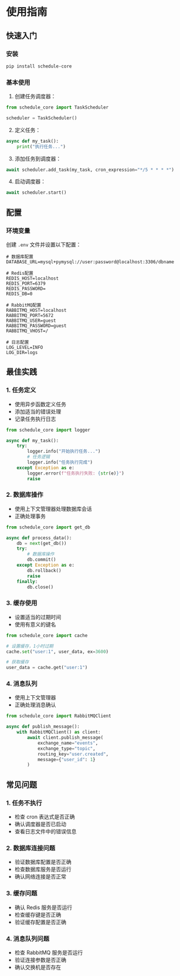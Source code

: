 # 使用指南

## 快速入门

### 安装

```bash
pip install schedule-core
```

### 基本使用

1. 创建任务调度器：

```python
from schedule_core import TaskScheduler

scheduler = TaskScheduler()
```

2. 定义任务：

```python
async def my_task():
    print("执行任务...")
```

3. 添加任务到调度器：

```python
await scheduler.add_task(my_task, cron_expression="*/5 * * * *")
```

4. 启动调度器：

```python
await scheduler.start()
```

## 配置

### 环境变量

创建 `.env` 文件并设置以下配置：

```env
# 数据库配置
DATABASE_URL=mysql+pymysql://user:password@localhost:3306/dbname

# Redis配置
REDIS_HOST=localhost
REDIS_PORT=6379
REDIS_PASSWORD=
REDIS_DB=0

# RabbitMQ配置
RABBITMQ_HOST=localhost
RABBITMQ_PORT=5672
RABBITMQ_USER=guest
RABBITMQ_PASSWORD=guest
RABBITMQ_VHOST=/

# 日志配置
LOG_LEVEL=INFO
LOG_DIR=logs
```

## 最佳实践

### 1. 任务定义

- 使用异步函数定义任务
- 添加适当的错误处理
- 记录任务执行日志

```python
from schedule_core import logger

async def my_task():
    try:
        logger.info("开始执行任务...")
        # 任务逻辑
        logger.info("任务执行完成")
    except Exception as e:
        logger.error(f"任务执行失败: {str(e)}")
        raise
```

### 2. 数据库操作

- 使用上下文管理器处理数据库会话
- 正确处理事务

```python
from schedule_core import get_db

async def process_data():
    db = next(get_db())
    try:
        # 数据库操作
        db.commit()
    except Exception as e:
        db.rollback()
        raise
    finally:
        db.close()
```

### 3. 缓存使用

- 设置适当的过期时间
- 使用有意义的键名

```python
from schedule_core import cache

# 设置缓存，1小时过期
cache.set("user:1", user_data, ex=3600)

# 获取缓存
user_data = cache.get("user:1")
```

### 4. 消息队列

- 使用上下文管理器
- 正确处理消息确认

```python
from schedule_core import RabbitMQClient

async def publish_message():
    with RabbitMQClient() as client:
        await client.publish_message(
            exchange_name="events",
            exchange_type="topic",
            routing_key="user.created",
            message={"user_id": 1}
        )
```

## 常见问题

### 1. 任务不执行

- 检查 cron 表达式是否正确
- 确认调度器是否已启动
- 查看日志文件中的错误信息

### 2. 数据库连接问题

- 验证数据库配置是否正确
- 检查数据库服务是否运行
- 确认网络连接是否正常

### 3. 缓存问题

- 确认 Redis 服务是否运行
- 检查缓存键是否正确
- 验证缓存配置是否正确

### 4. 消息队列问题

- 检查 RabbitMQ 服务是否运行
- 验证连接参数是否正确
- 确认交换机是否存在
